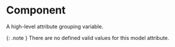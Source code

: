 # Component
A high-level attribute grouping variable.


{: .note }
There are no defined valid values for this model attribute.
